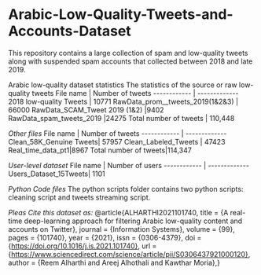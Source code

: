 # Arabic-Low-Quality-Tweets-and-Accounts-Dataset
This repository contains a large collection of spam and low-quality tweets along with suspended spam accounts that collected between 2018 and late 2019.

Arabic low-quality dataset statistics
The statistics of the source or raw low-quality tweets
File name | Number of tweets
------------ | -------------
2018 low-quality Tweets | 10771
RawData_prom__tweets_2019(1&2&3) | 66000
RawData_SCAM_Tweet 2019 (1&2) |9402
RawData_spam_tweets_2019 |24275
Total number of tweets | 110,448

*Other files*
File name | Number of tweets
------------ | -------------
Clean_58K_Genuine Tweets| 57957
Clean_Labeled_Tweets | 47423
Real_time_data_pt1|8967
Total number of tweets|114,347

*User-level dataset*
File name | Number of users
------------ | -------------
Users_Dataset_15Tweets| 1101

*Python Code files*
The python scripts folder contains two python scripts: cleaning script and tweets streaming script.

*Pleas Cite this dataset as:*
@article{ALHARTHI2021101740,
title = {A real-time deep-learning approach for filtering Arabic low-quality content and accounts on Twitter},
journal = {Information Systems}, volume = {99}, pages = {101740}, year = {2021}, issn = {0306-4379}, doi = {https://doi.org/10.1016/j.is.2021.101740}, url = {https://www.sciencedirect.com/science/article/pii/S0306437921000120}, author = {Reem Alharthi and Areej Alhothali and Kawthar Moria},}
